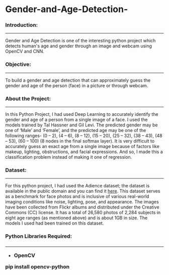 # Gender-and-Age-Detection-

<h3>Introduction:</h3><hr>
Gender and Age Detection is one of the interesting python project which detects human's age and gender through an image and webcam using OpenCV and CNN.

<h3>Objective:</h3><hr>

To build a gender and age detection that can approximately guess the gender and age of the person (face) in a picture or through webcam.

<h3>About the Project:</h3><hr>

In this Python Project, I had used Deep Learning to accurately identify the gender and age of a person from a single image of a face. I used the models trained by Tal Hassner and Gil Levi. The predicted gender may be one of ‘Male’ and ‘Female’, and the predicted age may be one of the following ranges- (0 – 2), (4 – 6), (8 – 12), (15 – 20), (25 – 32), (38 – 43), (48 – 53), (60 – 100) (8 nodes in the final softmax layer). It is very difficult to accurately guess an exact age from a single image because of factors like makeup, lighting, obstructions, and facial expressions. And so, I made this a classification problem instead of making it one of regression.

<h3>Dataset:</h3><hr>

For this python project, I had used the Adience dataset; the dataset is available in the public domain and you can find it <a href = "https://www.kaggle.com/datasets/ttungl/adience-benchmark-gender-and-age-classification">here</a>. This dataset serves as a benchmark for face photos and is inclusive of various real-world imaging conditions like noise, lighting, pose, and appearance. The images have been collected from Flickr albums and distributed under the Creative Commons (CC) license. It has a total of 26,580 photos of 2,284 subjects in eight age ranges (as mentioned above) and is about 1GB in size. The models I used had been trained on this dataset.

<h3>Python Libraries Required:<h3><hr>

<ul>
<li>OpenCV</li>
</ul>

pip install opencv-python


